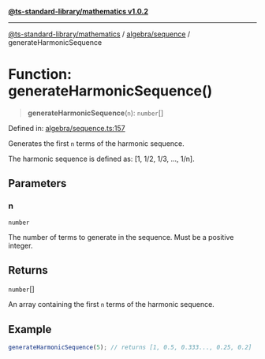 [**@ts-standard-library/mathematics v1.0.2**](../../../README.md)

***

[@ts-standard-library/mathematics](../../../README.md) / [algebra/sequence](../README.md) / generateHarmonicSequence

# Function: generateHarmonicSequence()

> **generateHarmonicSequence**(`n`): `number`[]

Defined in: [algebra/sequence.ts:157](https://github.com/gabaudette/ts-stdlib/blob/4a412e6fb273dc9fcab54b84c05921f52dac4b3f/packages/mathematics/src/algebra/sequence.ts#L157)

Generates the first `n` terms of the harmonic sequence.

The harmonic sequence is defined as: [1, 1/2, 1/3, ..., 1/n].

## Parameters

### n

`number`

The number of terms to generate in the sequence. Must be a positive integer.

## Returns

`number`[]

An array containing the first `n` terms of the harmonic sequence.

## Example

```typescript
generateHarmonicSequence(5); // returns [1, 0.5, 0.333..., 0.25, 0.2]
```
